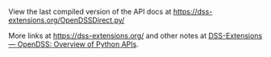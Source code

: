 View the last compiled version of the API docs at https://dss-extensions.org/OpenDSSDirect.py/

More links at https://dss-extensions.org/ and other notes at [DSS-Extensions — OpenDSS: Overview of Python APIs](https://github.com/dss-extensions/dss-extensions/blob/main/docs/python_apis.md).
